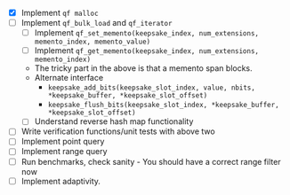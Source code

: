 - [X] Implement `qf malloc`
- [ ] Implement `qf_bulk_load` and `qf_iterator`
  - [ ] Implement `qf_set_memento(keepsake_index, num_extensions, memento_index, memento_value)`
  - [ ] Implement `qf_get_memento(keepsake_index, num_extensions, memento_index)`
   - The tricky part in the above is that a memento span blocks.
  - Alternate interface
    - `keepsake_add_bits(keepsake_slot_index, value, nbits, *keepsake_buffer, *keepsake_slot_offset)`
    - `keepsake_flush_bits(keepsake_slot_index, *keepsake_buffer, *keepsake_slot_offset)`
  - [ ] Understand reverse hash map functionality 
- [ ] Write verification functions/unit tests with above two
- [ ] Implement point query 
- [ ] Implement range query
- [ ] Run benchmarks, check sanity - You should have a correct range filter now
- [ ] Implement adaptivity.
